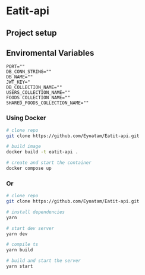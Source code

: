 # Eatit-api

## Project setup

## Enviromental Variables

```
PORT=""
DB_CONN_STRING=""
DB_NAME=""
JWT_KEY="
DB_COLLECTION_NAME=""
USERS_COLLECTION_NAME=""
FOODS_COLLECTION_NAME=""
SHARED_FOODS_COLLECTION_NAME=""
```

### Using Docker

```bash
# clone repo
git clone https://github.com/Eyoatam/Eatit-api.git

# build image
docker build -t eatit-api .

# create and start the container
docker compose up
```

### Or

```bash
# clone repo
git clone https://github.com/Eyoatam/Eatit-api.git

# install dependencies
yarn

# start dev server
yarn dev

# compile ts
yarn build

# build and start the server
yarn start
```
